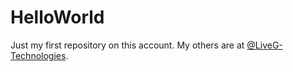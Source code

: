 # HelloWorld
Just my first repository on this account. My others are at [@LiveG-Technologies](https://github.com/LiveG-Technologies).
